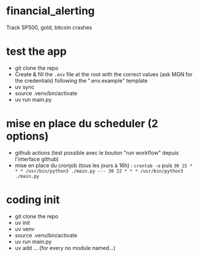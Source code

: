 # financial_alerting
Track SP500, gold, bitcoin crashes

# test the app
- git clone the repo
- Create & fill the `.env` file at the root with the correct values (ask MGN for the credentials) following the ".env.example" template
- uv sync
- source .venv/bin/activate
- uv run main.py

# mise en place du scheduler (2 options)
- github actions (test possible avec le bouton "run workflow" depuis l'interface github)
- mise en place du cronjob (tous les jours à 16h) : `crontab -e` puis `30 15 * * * /usr/bin/python3 ./main.py --- 30 22 * * * /usr/bin/python3 ./main.py`

# coding init
- git clone the repo
- uv init
- uv venv
- source .venv/bin/activate
- uv run main.py
- uv add ... (for every no module named...)
